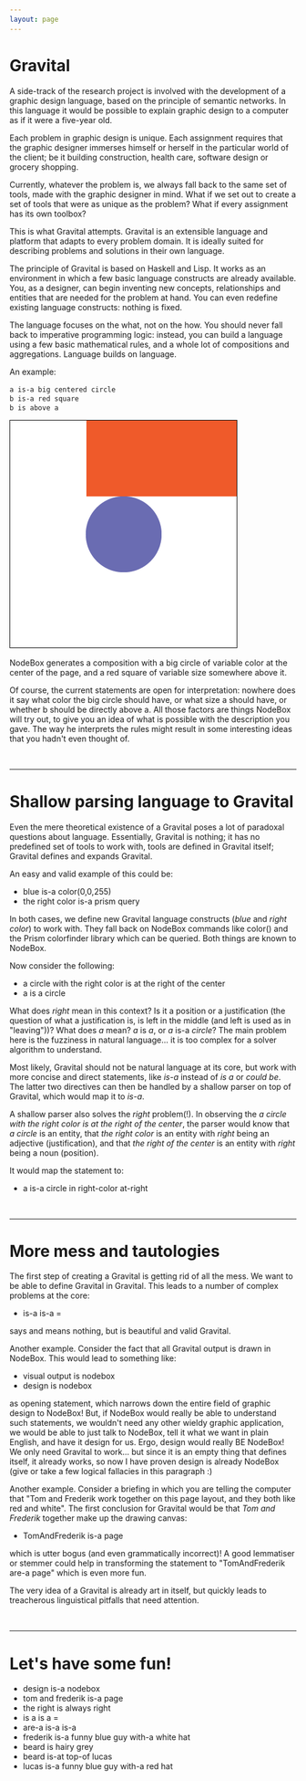 ```yaml
---
layout: page
---
```

<h1>Gravital</h1>

<p>A side-track of the research project is involved with the development of a graphic design language, based on the principle of semantic networks. In this language it would be possible to explain graphic design to a computer as if it were a five-year old.</p>

<p>Each problem in graphic design is unique. Each assignment requires that the graphic designer immerses himself or herself in the particular world of the client; be it building construction, health care, software design or grocery shopping.</p>

<p>Currently, whatever the problem is, we always fall back to the same set of tools, made with the graphic designer in mind. What if we set out to create a set of tools that were as unique as the problem? What if every assignment has its own toolbox?</p>

<p>This is what Gravital attempts. Gravital is an extensible language and platform that adapts to every problem domain. It is ideally suited for describing problems and solutions in their own language.</p>

<p>The principle of Gravital is based on Haskell and Lisp. It works as an environment in which a few basic language constructs are already available. You, as a designer, can begin inventing new concepts, relationships and entities that are needed for the problem at hand. You can even redefine existing language constructs: nothing is fixed.</p>

<p>The language focuses on the what, not on the how. You should never fall back to imperative programming logic: instead, you can build a language using a few basic mathematical rules, and a whole lot of compositions and aggregations. Language builds on language.</p>

<p>An example:</p>

<pre><code>a is-a big centered circle
b is-a red square
b is above a
</code></pre>

<p><span class="media"><img src="/static/media/gravital.gif" width="400" height="400" alt="" /></span>
</p>

<p>NodeBox generates a composition with a big circle of variable color at the center of the page, and a red square of variable size somewhere above it.</p>

<p>Of course, the current statements are open for interpretation: nowhere does it say what color the big circle should have, or what size a should have, or whether b should be directly above a. All those factors are things NodeBox will try out, to give you an idea of what is possible with the description you gave. The way he interprets the rules might result in some interesting ideas that you hadn't even thought of.</p>

<p><br /></p>

<hr />

<h1>Shallow parsing language to Gravital</h1>

<p>Even the mere theoretical existence of a Gravital poses a lot of paradoxal questions about language. Essentially, Gravital is nothing; it has no predefined set of tools to work with, tools are defined in Gravital itself; Gravital defines and expands Gravital.</p>

<p>An easy and valid example of this could be:</p>

<ul>
<li>blue is-a color(0,0,255)</li>
<li>the right color is-a prism query</li>
</ul>

<p>In both cases, we define new Gravital language constructs (<em>blue</em> and <em>right color</em>) to work with. They fall back on NodeBox commands like color() and the Prism colorfinder library which can be queried. Both things are known to NodeBox.</p>

<p>Now consider the following:</p>

<ul>
<li>a circle with the right color is at the right of the center</li>
<li>a is a circle</li>
</ul>

<p>What does <em>right</em> mean in this context? Is it a position or a justification (the question of what a justification is, is left in the middle (and left is used as in "leaving"))? What does <em>a</em> mean? <em>a</em> is <em>a</em>, or <em>a</em> is-a <em>circle</em>? The main problem here is the fuzziness in natural language... it is too complex for a solver algorithm to understand.</p>

<p>Most likely, Gravital should not be natural language at its core, but work with more concise and direct statements, like <em>is-a</em> instead of <em>is a</em> or <em>could be</em>. The latter two directives can then be handled by a shallow parser on top of Gravital, which would map it to <em>is-a</em>.</p>

<p>A shallow parser also solves the <em>right</em> problem(!). In observing the <em>a circle with the right color is at the right of the center</em>, the parser would know that <em>a circle</em> is an entity, that <em>the right color</em> is an entity with  <em>right</em> being an adjective (justification), and that <em>the right of the center</em> is an entity with <em>right</em> being a noun (position).</p>

<p>It would map the statement to:</p>

<ul>
<li>a is-a circle in right-color at-right</li>
</ul>

<p><br /></p>

<hr />

<h1>More mess and tautologies</h1>

<p>The first step of creating a Gravital is getting rid of all the mess. We want to be able to define Gravital in Gravital. This leads to a number of complex problems at the core:</p>

<ul>
<li>is-a is-a =</li>
</ul>

<p>says and means nothing, but is beautiful and valid Gravital.</p>

<p>Another example. Consider the fact that all Gravital output is drawn in NodeBox. This would lead to something like:</p>

<ul>
<li>visual output is nodebox</li>
<li>design is nodebox</li>
</ul>

<p>as opening statement, which narrows down the entire field of graphic design to NodeBox! But, if NodeBox would really be able to understand such statements, we wouldn't need any other wieldy graphic application, we would be able to just talk to NodeBox, tell it what we want in plain English, and have it design for us. Ergo, design would really BE NodeBox! We only need Gravital to work... but since it is an empty thing that defines itself, it already works, so now I have proven design is already NodeBox (give or take a few logical fallacies in this paragraph :)</p>

<p>Another example. Consider a briefing in which you are telling the computer that "Tom and Frederik work together on this page layout, and they both like red and white". The first conclusion for Gravital would be that <em>Tom and Frederik</em> together make up the drawing canvas:</p>

<ul>
<li>TomAndFrederik is-a page</li>
</ul>

<p>which is utter bogus (and even grammatically incorrect)! A good lemmatiser or stemmer could help in transforming the statement to "TomAndFrederik are-a page" which is even more fun.</p>

<p>The very idea of a Gravital is already art in itself, but quickly leads to treacherous linguistical pitfalls that need attention.</p>

<p><br /></p>

<hr />

<h1>Let's have some fun!</h1>

<ul>
<li>design is-a nodebox</li>
<li>tom and frederik is-a page</li>
<li>the right is always right</li>
<li>is a is a =</li>
<li>are-a is-a is-a</li>
<li>frederik is-a funny blue guy with-a white hat</li>
<li>beard is hairy grey</li>
<li>beard is-at top-of lucas</li>
<li>lucas is-a funny blue guy with-a red hat</li>
</ul>
